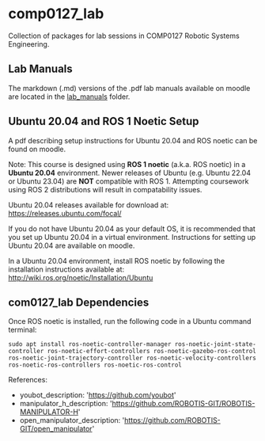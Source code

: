 # comp0127_lab
Collection of packages for lab sessions in COMP0127 Robotic Systems Engineering.

## Lab Manuals
The markdown (.md) versions of the .pdf lab manuals available on moodle are located in the [lab_manuals](https://github.com/surgical-vision/comp0127_lab/tree/master/lab_manuals) folder.

## Ubuntu 20.04 and ROS 1 Noetic Setup

A pdf describing setup instructions for Ubuntu 20.04 and ROS noetic can be found on moodle.

Note:
This course is designed using **ROS 1 noetic** (a.k.a. ROS noetic) in a **Ubuntu 20.04** environment.
Newer releases of Ubuntu (e.g. Ubuntu 22.04 or Ubuntu 23.04) are **NOT** compatible with ROS 1.
Attempting coursework using ROS 2 distributions will result in compatability issues.

Ubuntu 20.04 releases available for download at:
https://releases.ubuntu.com/focal/

If you do not have Ubuntu 20.04 as your default OS, it is recommended that you set up Ubuntu 20.04 in a virtual environment. Instructions for setting up Ubuntu 20.04 are available on moodle.

In a Ubuntu 20.04 environment, install ROS noetic by following the installation instructions available at:
http://wiki.ros.org/noetic/Installation/Ubuntu


## com0127_lab Dependencies

Once ROS noetic is installed, run the following code in a Ubuntu command terminal:
```
sudo apt install ros-noetic-controller-manager ros-noetic-joint-state-controller ros-noetic-effort-controllers ros-noetic-gazebo-ros-control ros-noetic-joint-trajectory-controller ros-noetic-velocity-controllers ros-noetic-ros-controllers ros-noetic-ros-control
```

References:
- youbot_description: 'https://github.com/youbot'
- manipulator_h_description: 'https://github.com/ROBOTIS-GIT/ROBOTIS-MANIPULATOR-H'
- open_manipulator_description: 'https://github.com/ROBOTIS-GIT/open_manipulator'

